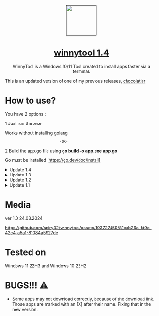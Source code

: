 <p align="center">
 <a href=""><img color="white" width="100px" src="https://imgs.search.brave.com/T_C1euQnUxt5VVIc6xg-hx54Dq1F-jZ2U1eTcpcNtYE/rs:fit:860:0:0/g:ce/aHR0cHM6Ly93d3cu/cG5nYWxsLmNvbS93/cC1jb250ZW50L3Vw/bG9hZHMvMi9XaW5k/b3dzLUxvZ28ucG5n" /></a>
 <a href="https://himdek.com/Windows-Activator/"><h1 align="center">winnytool 1.4</h1></a>
 <p align="center">WinnyTool is a Windows 10/11 Tool created to install apps faster via a terminal.</p>
</p>



This is an updated version of one of my previous releases, [chocolatier](https://github.com/spiry32/chocolatier)
# How to use?
You have 2 options : 

1 Just run the .exe

Works without installing golang
 
                             -OR-
                             
2 Build the app.go file using **go build -o app.exe app.go**

Go must be installed [https://go.dev/doc/install]
<details>
<summary> Update 1.4<i>
</i></summary>
 
*date 23.04.2024*

[+] NEW : Windows 10/11 Activation thanks to : [MAS](https://github.com/massgravel/Microsoft-Activation-Scripts)

[+] NEW : Windows 10 LTSC Activation thanks to : [massgravel](https://github.com/massgravel/Microsoft-Activation-Scripts)

[+] NEW : Uninstall Edge option (please disable Windows Defender, besides the fact that it's a stupid "antivirus", it also thinks that the application that uninstalls Edge is a virus...)
 thanks to : [ShadowWhisperer](https://github.com/ShadowWhisperer/Remove-MS-Edge)

Gallery : 

![image](https://github.com/spiry32/winnytool/assets/103727459/4c94031c-750e-40da-976d-c7bcf60e9169)
![image](https://github.com/spiry32/winnytool/assets/103727459/7a421358-e466-4234-8037-b9c221d65014)

![image](https://github.com/spiry32/winnytool/assets/103727459/d9f88146-ea4f-4d66-8b6a-6321704b3cd7)

  
  </details>

<details>
<summary> Update 1.3<i>
</i></summary>
 
*date 02.04.2024*

**What's new? (check the video for examples)**

[+] Now you can download multiple apps 

[+] A percentage progress bar has been added to view live the download progress of an executable.


 New applications added:  

*Browsers*

- Librewolf,
  
-	Waterfox,
  
-	Thorium ;
  
- Floorp,
  
-	Tor Browser,
  
-	Avast Secure Browser ;
  
 *Messaging*

- Microsoft Teams,
  
-	Thunderbird;
  
  *Utilities*

- (MiniTool Partition Wizard ;
  
  </details>


<details>
<summary> Update 1.2<i>
</i></summary>
 
*date 29.03.2024*

**NEW CATEGORIES**
- OFFICE - with Foxit PDF Reader and OpenOffice
- Security - with AVG Antivirus and Avast Antivirus

 New applications added:  

*Developer Tools*

- Visual Studio Code,
  
-	Visual Studio,
  
-	Sublime Text;
  
 *Media*

- OBS,
  
-	Streamlabs,
  *Utilities*

- AnyBurn;
  
 *Messaging*

- Telegram,
  
-	Viber;
  ![image](https://github.com/spiry32/winnytool/assets/103727459/ed431a5c-b127-44e0-8b4d-a5f6c97f147d)

  </details>


<details>
<summary> Update 1.1<i>
</i></summary>
 
*date 25.03.2024*
 
Added new categories like 

*Developer Tools*

- WinSCP,
  
-	Notepad++,
  
-	PuTTY,
 
- Eclipse,

- FileZilla,
  
*Imaging*

- Krita,
  
-	Blender [X] ,
  
-	GIMP,
 
- Inkscape


</details>

# Media
ver 1.0 24.03.2024

https://github.com/spiry32/winnytool/assets/103727459/81ecb26a-fd9c-42c4-a5a1-81084a5927de
# Tested on

 Windows 11 22H3 and Windows 10 22H2
 
# BUGS!!! ⚠️
* Some apps may not download correctly, because of the download link. Those apps are marked with an [X] after their name. Fixing that in the new version.


